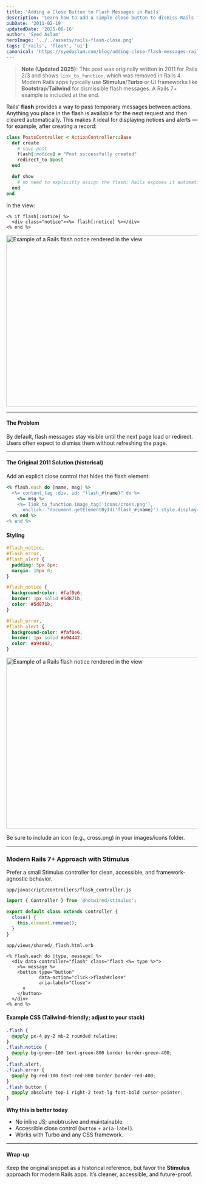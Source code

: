 ```yaml
---
title: 'Adding a Close Button to Flash Messages in Rails'
description: 'Learn how to add a simple close button to dismiss Rails flash messages and a modern Rails 7+ Stimulus approach.'
pubDate: '2011-02-19'
updatedDate: '2025-08-16'
author: 'Syed Aslam'
heroImage: '../../assets/rails-flash-close.png'
tags: ['rails', 'flash', 'ui']
canonical: 'https://syedaslam.com/blog/adding-close-flash-messages-rails/'
---
```


> **Note (Updated 2025):**
> This post was originally written in 2011 for Rails 2/3 and shows `link_to_function`, which was removed in Rails 4.
> Modern Rails apps typically use **Stimulus**/**Turbo** or UI frameworks like **Bootstrap**/**Tailwind** for dismissible flash messages.
> A Rails 7+ example is included at the end.

Rails’ **flash** provides a way to pass temporary messages between actions. Anything you place in the flash is available for the next request and then cleared automatically. This makes it ideal for displaying notices and alerts — for example, after creating a record:

```ruby
class PostsController < ActionController::Base
  def create
    # save post
    flash[:notice] = "Post successfully created"
    redirect_to @post
  end

  def show
    # no need to explicitly assign the flash; Rails exposes it automatically
  end
end
```

In the view:

```
<% if flash[:notice] %>
  <div class="notice"><%= flash[:notice] %></div>
<% end %>
```

<img
  src="https://res.cloudinary.com/syed-aslam/image/upload/v1755342646/syedaslam/posts/rails-flash/flash-1.png"
  srcset="
    https://res.cloudinary.com/syed-aslam/image/upload/f_auto,q_auto,w_480/v1755342646/syedaslam/posts/rails-flash/flash-1.png 480w,
    https://res.cloudinary.com/syed-aslam/image/upload/f_auto,q_auto,w_800/v1755342646/syedaslam/posts/rails-flash/flash-1.png 800w,
    https://res.cloudinary.com/syed-aslam/image/upload/f_auto,q_auto,w_1280/v1755342646/syedaslam/posts/rails-flash/flash-1.png 1280w
  "
  sizes="(max-width: 768px) 90vw, 800px"
  width="800"
  height="450"
  alt="Example of a Rails flash notice rendered in the view"
  loading="lazy"
  decoding="async"
/>

<hr/>

#### The Problem

By default, flash messages stay visible until the next page load or redirect. Users often expect to dismiss them without refreshing the page.

<hr/>

#### The Original 2011 Solution (historical)

Add an explicit close control that hides the flash element:

```ruby
<% flash.each do |name, msg| %>
  <%= content_tag :div, id: "flash_#{name}" do %>
    <%= msg %>
    <%= link_to_function image_tag('icons/cross.png'),
      onclick: "document.getElementById('flash_#{name}').style.display='none'" %>
  <% end %>
<% end %>
```

#### Styling

```css
#flash_notice,
#flash_error,
#flash_alert {
  padding: 5px 8px;
  margin: 10px 0;
}

#flash_notice {
  background-color: #faf0e6;
  border: 1px solid #5d871b;
  color: #5d871b;
}

#flash_error,
#flash_alert {
  background-color: #faf0e6;
  border: 1px solid #a94442;
  color: #a94442;
}
```

<img
  src="https://res.cloudinary.com/syed-aslam/image/upload/v1755342647/syedaslam/posts/rails-flash/flash-2.png"
  srcset="
    https://res.cloudinary.com/syed-aslam/image/upload/f_auto,q_auto,w_480/v1755342647/syedaslam/posts/rails-flash/flash-2.png 480w,
    https://res.cloudinary.com/syed-aslam/image/upload/f_auto,q_auto,w_800/v1755342647/syedaslam/posts/rails-flash/flash-2.png 800w,
    https://res.cloudinary.com/syed-aslam/image/upload/f_auto,q_auto,w_1280/v1755342647/syedaslam/posts/rails-flash/flash-2.png 1280w
  "
  sizes="(max-width: 768px) 90vw, 800px"
  width="800"
  height="450"
  alt="Example of a Rails flash notice rendered in the view"
  loading="lazy"
  decoding="async"
/>

Be sure to include an icon (e.g., cross.png) in your images/icons folder.

---

### Modern Rails 7+ Approach with Stimulus

Prefer a small Stimulus controller for clean, accessible, and framework-agnostic behavior.

`app/javascript/controllers/flash_controller.js`

```javascript
import { Controller } from '@hotwired/stimulus';

export default class extends Controller {
  close() {
    this.element.remove();
  }
}
```

`app/views/shared/_flash.html.erb`

```erb
<% flash.each do |type, message| %>
  <div data-controller="flash" class="flash <%= type %>">
    <%= message %>
    <button type="button"
            data-action="click->flash#close"
            aria-label="Close">
      ✕
    </button>
  </div>
<% end %>
```

#### Example CSS (Tailwind-friendly; adjust to your stack)

```css
.flash {
  @apply px-4 py-2 mb-2 rounded relative;
}
.flash.notice {
  @apply bg-green-100 text-green-800 border border-green-400;
}
.flash.alert,
.flash.error {
  @apply bg-red-100 text-red-800 border border-red-400;
}
.flash button {
  @apply absolute top-1 right-2 text-lg font-bold cursor-pointer;
}
```

**Why this is better today**

- No inline JS; unobtrusive and maintainable.
- Accessible close control (`button` + `aria-label`).
- Works with Turbo and any CSS framework.

---

#### Wrap-up

Keep the original snippet as a historical reference, but favor the **Stimulus** approach for modern Rails apps. It’s cleaner, accessible, and future-proof.
